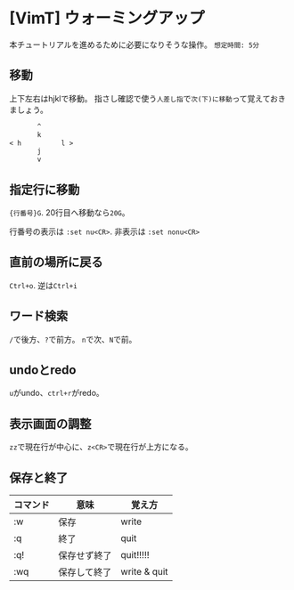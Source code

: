 # [VimT] ウォーミングアップ

本チュートリアルを進めるために必要になりそうな操作。  `想定時間: 5分`


移動
----

上下左右はhjklで移動。
指さし確認で使う`人差し指`で`次(下)に移動`って覚えておきましょう。

```txt
       ^
       k
< h          l >
       j
       v
```


指定行に移動
------------

`{行番号}G`. 20行目へ移動なら`20G`。

行番号の表示は `:set nu<CR>`. 非表示は `:set nonu<CR>`


直前の場所に戻る
----------------

`Ctrl+o`. 逆は`Ctrl+i`


ワード検索
----------

`/`で後方、`?`で前方。
`n`で次、`N`で前。


undoとredo
----------

`u`がundo、`ctrl+r`がredo。


表示画面の調整
--------------

`zz`で現在行が中心に、`z<CR>`で現在行が上方になる。


保存と終了
----------

| コマンド |     意味     |    覚え方    |
| -------- | ------------ | ------------ |
| :w       | 保存         | write        |
| :q       | 終了         | quit         |
| :q!      | 保存せず終了 | quit!!!!!    |
| :wq      | 保存して終了 | write & quit |
